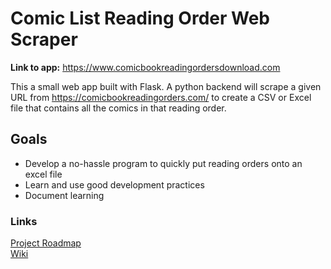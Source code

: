 # Comic List Reading Order Web Scraper
**Link to app:** https://www.comicbookreadingordersdownload.com 

This a small web app built with Flask. A python backend will scrape a given URL from https://comicbookreadingorders.com/ to create a CSV or Excel file that contains all the comics in that reading order.

## Goals
- Develop a no-hassle program to quickly put reading orders onto an excel file
- Learn and use good development practices
- Document learning

### Links
[Project Roadmap](https://www.notion.so/22b8dc0bab7f46c183e07cfa0e3ce44c?v=837177e6ad6145149178cc398942bd3d)  
[Wiki](https://github.com/jacob-armiger/comic-list-web-scraper/wiki)
